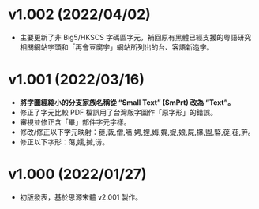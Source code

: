 v1.002 (2022/04/02)
====
- 主要更新了非 Big5/HKSCS 字碼區字元，補回原有黑體已經支援的粵語研究相關網站字頭和「再會豆腐字」網站所列出的台、客語新造字。

v1.001 (2022/03/16)
====
- **將字圖經縮小的分支家族名稱從 “Small Text” (SmPrt) 改為 “Text”。**
- 修正了字元比較 PDF 檔誤用了台灣版字圖作「原字形」的錯誤。
- 審視並修正含「畢」部件字元字樣。
- 修改/修正以下字元映射：䔶,䔻,僧,嚆,娉,娌,娒,娓,娖,娘,屍,犦,盥,硻,蓯,蓰,蓱。
- 修正以下字形：䔽,嬬,搣,淓。

v1.000 (2022/01/27)
====
- 初版發表，基於思源宋體 v2.001 製作。